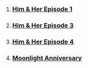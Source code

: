 
1. ### [Him & Her Episode 1](her1.md)
2. ### [Him & Her Episode 3](him3.md)
3. ### [Him & Her Episode 4](him4.md)


3. ### [Moonlight Anniversary](moonlight.md)

